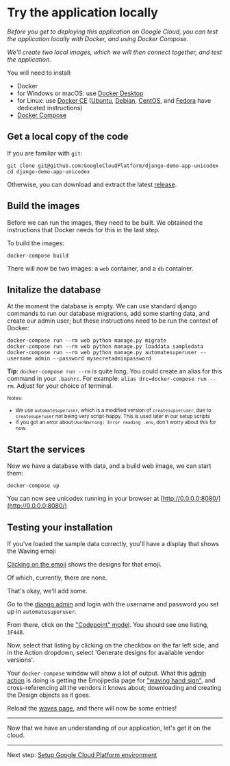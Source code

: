 
# Try the application locally

*Before you get to deploying this application on Google Cloud, you can test the application locally with Docker, and using Docker Compose.*

*We'll create two local images, which we will then connect together, and test the application.*


You will need to install: 

 * Docker
  * for Windows or macOS: use [Docker Desktop](https://www.docker.com/products/docker-desktop) 
  * for Linux: use [Docker CE](https://docs.docker.com/install/) ([Ubuntu](https://docs.docker.com/install/linux/docker-ce/ubuntu/), [Debian](https://docs.docker.com/install/linux/docker-ce/debian/), [CentOS](https://docs.docker.com/install/linux/docker-ce/centos/), and [Fedora](https://docs.docker.com/install/linux/docker-ce/fedora/) have dedicated instructions)
 * [Docker Compose](https://docs.docker.com/compose/install/#install-compose)

## Get a local copy of the code

If you are familiar with `git`: 

```
git clone git@github.com:GoogleCloudPlatform/django-demo-app-unicodex
cd django-demo-app-unicodex
```

Otherwise, you can download and extract the latest [release](https://github.com/GoogleCloudPlatform/django-demo-app-unicodex/releases).


## Build the images
 
Before we can run the images, they need to be built. We obtained the instructions that Docker needs for this in the last step.

To build the images: 

```
docker-compose build
``` 

There will now be two images: a `web` container, and a `db` container. 


## Initalize the database

At the moment the database is empty. We can use standard django commands to run our database migrations, add some starting data, and create our admin user; but these instructions need to be run the context of Docker: 

```
docker-compose run --rm web python manage.py migrate
docker-compose run --rm web python manage.py loaddata sampledata
docker-compose run --rm web python manage.py automatesuperuser --username admin --password mysecretadminpassword
```

**Tip**: `docker-compose run --rm` is quite long. You could create an alias for this command in your `.bashrc`. For example: `alias drc=docker-compose run --rm`. Adjust for your choice of terminal.

<small>Notes: 

* We use `automatesuperuser`, which is a modified version of `createsupseruser`, due to `createsuperuser` not being very script-happy. This is used later in our setup scripts
* If you got an error about `UserWarning: Error reading .env`, don't worry about this for now.
</small>


## Start the services

Now we have a database with data, and a build web image, we can start them: 

```
docker-compose up
``` 

You can now see unicodex running in your browser at [http://0.0.0.0:8080/](http://0.0.0.0:8080/)


## Testing your installation

If you've loaded the sample data correctly, you'll have a display that shows the Waving emoji

[Clicking on the emoji][hand] shows the designs for that emoji. 

Of which, currently, there are none. 

That's okay, we'll add some. 

Go to the [django admin](http://0.0.0.0:8080/admin) and login with the username and password you set up in `automatesuperuser`. 

From there, click on the ["Codepoint" model](http://0.0.0.0:8080/admin/unicodex/codepoint/). You should see one listing, `1F44B`. 

Now, select that listing by clicking on the checkbox on the far left side, and in the Action dropdown, select 'Generate designs for available vendor versions'. 

Your `docker-compose` window will show a lot of output. What this [admin action](https://docs.djangoproject.com/en/2.2/ref/contrib/admin/actions/) is doing is getting the Emojipedia page for ["waving hand sign"](https://emojipedia.org/waving-hand-sign/), and cross-referencing all the vendors it knows about; downloading and creating the Design objects as it goes. 

Reload the [waves page][hand], and there will now be some entries!

[hand]: http://0.0.0.0:8080/u/1F44B

---

Now that we have an understanding of our application, let's get it on the cloud. 

---

Next step: [Setup Google Cloud Platform environment](10-setup-gcp.md)
 
 
